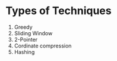 # Types of Techniques
1. Greedy 
2. Sliding Window
3. 2-Pointer 
4. Cordinate compression
5. Hashing
